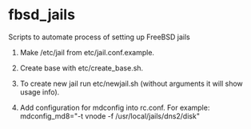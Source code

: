 # fbsd_jails
Scripts to automate process of setting up FreeBSD jails

1. Make /etc/jail from etc/jail.conf.example.

2. Create base with etc/create_base.sh.

3. To create new jail run etc/newjail.sh (without arguments it will 
show usage info).

4. Add configuration for mdconfig into rc.conf. For example: 
mdconfig_md8="-t vnode -f /usr/local/jails/dns2/disk"


